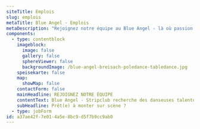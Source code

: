 ```yaml
---
siteTitle: Emplois
slug: emplois
metaTitle: Blue Angel - Emplois
metaDescription: "Rejoignez notre équipe au Blue Angel - là où passion et divertissement se rencontrent. Explorez des opportunités passionnantes dans un environnement florissant. Votre emploi de rêve vous attend !"
components:
  - type: contentblock
    imageblock:
      image: false
      gallery: false
      sphereViewer: false
      backgroundImage: /blue-angel-breisach-poledance-tabledance.jpg
    speisekarte: false
    map:
      showMap: false
    contactForm: false
    mainHeadline: REJOIGNEZ NOTRE ÉQUIPE
    contentText: Blue Angel - Stripclub recherche des danseuses talentueuses qui souhaitent donner vie à leur art avec nous. Devenez partie de notre monde séduisant et enflammez votre passion sur scène. Postulez dès aujourd'hui pour une carrière passionnante au Blue Angel.
    subHeadline: Prêt(e) à monter sur scène ?
  - type: jobForm
id: a37ae42f-7e01-4a5e-8bc9-d5f7b9cc9ab0
---
```

